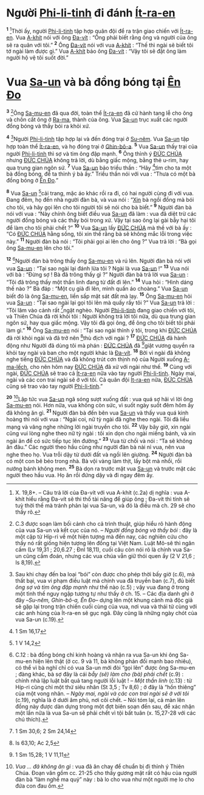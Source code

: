 # Người [Phi-li-tinh]() đi đánh [Ít-ra-en]()

<sup><b>1</b></sup> [^1-077bcac1-2477-4ca7-bc9c-2029184cd35d]Thời ấy, người [Phi-li-tinh]() tập hợp quân đội để ra trận giao chiến với [Ít-ra-en](). Vua [A-khít]() nói với ông [Đa-vít]() : “Ông phải biết rằng ông và người của ông sẽ ra quân với tôi.” <sup><b>2</b></sup> Ông [Đa-vít]() nói với vua [A-khít]() : “Thế thì ngài sẽ biết tôi tớ ngài làm được gì.” Vua [A-khít]() bảo ông [Đa-vít]() : “Vậy tôi sẽ đặt ông làm người hộ vệ tôi suốt đời.”

# Vua [Sa-un]() và bà đồng bóng tại [Ên Đo]()

<sup><b>3</b></sup> [^2-077bcac1-2477-4ca7-bc9c-2029184cd35d]Ông [Sa-mu-en]() đã qua đời, toàn thể [Ít-ra-en]() đã cử hành tang lễ cho ông và chôn cất ông ở [Ra-ma](), thành của ông. Vua [Sa-un]() trục xuất các người đồng bóng và thầy bói ra khỏi xứ.

<sup><b>4</b></sup> [^3-077bcac1-2477-4ca7-bc9c-2029184cd35d]Người [Phi-li-tinh]() tập hợp lại và đến đóng trại ở [Su-nêm](). Vua [Sa-un]() tập hợp toàn thể [Ít-ra-en](), và họ đóng trại ở [Ghin-bô-a](). <sup><b>5</b></sup> Vua [Sa-un]() thấy trại của người [Phi-li-tinh]() thì sợ và tim ông đập mạnh. <sup><b>6</b></sup> Ông thỉnh ý [ĐỨC CHÚA]() nhưng [ĐỨC CHÚA]() không trả lời, dù bằng giấc mộng, bằng thẻ u-rim, hay qua trung gian ngôn sứ. <sup><b>7</b></sup> Vua [Sa-un]() bảo triều thần : “Hãy [^1@-077bcac1-2477-4ca7-bc9c-2029184cd35d]tìm cho ta một bà đồng bóng, để ta thỉnh ý bà ấy.” Triều thần nói với vua : “Thưa có một bà đồng bóng ở [Ên Đo]().”

<sup><b>8</b></sup> Vua [Sa-un]() [^2@-077bcac1-2477-4ca7-bc9c-2029184cd35d]cải trang, mặc áo khác rồi ra đi, có hai người cùng đi với vua. Đang đêm, họ đến nhà người đàn bà, và vua nói : “[Xin]() bà ngồi đồng mà bói cho tôi, và hãy gọi lên cho tôi người tôi sẽ nói cho bà biết.” <sup><b>9</b></sup> Người đàn bà nói với vua : “Này chính ông biết điều vua [Sa-un]() đã làm : vua đã diệt trừ các người đồng bóng và các thầy bói trong xứ. Vậy tại sao ông lại gài bẫy hại tôi để làm cho tôi phải chết ?” <sup><b>10</b></sup> Vua [Sa-un]() lấy [ĐỨC CHÚA]() mà thề với bà ấy : “Có [ĐỨC CHÚA]() hằng sống, tôi xin thề rằng bà sẽ không mắc lỗi trong việc này.” <sup><b>11</b></sup> Người đàn bà nói : “Tôi phải gọi ai lên cho ông ?” Vua trả lời : “Bà gọi ông [Sa-mu-en]() lên cho tôi.”

<sup><b>12</b></sup> [^4-077bcac1-2477-4ca7-bc9c-2029184cd35d]Người đàn bà trông thấy ông [Sa-mu-en]() và rú lên. Người đàn bà nói với vua [Sa-un]() : “Tại sao ngài lại đánh lừa tôi ? Ngài là vua [Sa-un]() !” <sup><b>13</b></sup> Vua nói với bà : “Đừng sợ ! Bà đã trông thấy gì ?” Người đàn bà trả lời vua [Sa-un]() : “Tôi đã trông thấy một thần linh đang từ đất đi lên.” <sup><b>14</b></sup> Vua hỏi : “Hình dáng thế nào ?” Bà đáp : “Một cụ già đi lên, mình quấn áo choàng.” Vua [Sa-un]() biết đó là ông [Sa-mu-en](), liền sấp mặt sát đất mà lạy. <sup><b>15</b></sup> Ông [Sa-mu-en]() hỏi vua [Sa-un]() : “Tại sao ngài lại gọi tôi lên mà quấy rầy tôi ?” Vua [Sa-un]() trả lời : “Tôi lâm vào cảnh rất [^3@-077bcac1-2477-4ca7-bc9c-2029184cd35d]ngặt nghèo. Người [Phi-li-tinh]() đang giao chiến với tôi, và Thiên Chúa đã rời khỏi tôi : Người không trả lời tôi nữa, dù qua trung gian ngôn sứ, hay qua giấc mộng. Vậy tôi đã gọi ông, để ông cho tôi biết tôi phải làm gì.” <sup><b>16</b></sup> Ông [Sa-mu-en]() nói : “Tại sao ngài thỉnh ý tôi, trong khi [ĐỨC CHÚA]() đã rời khỏi ngài và đã trở nên [^4@-077bcac1-2477-4ca7-bc9c-2029184cd35d]thù địch với ngài ? <sup><b>17</b></sup> [ĐỨC CHÚA]() đã hành động như Người đã dùng tôi mà phán : [ĐỨC CHÚA]() đã [^5@-077bcac1-2477-4ca7-bc9c-2029184cd35d]giật vương quyền ra khỏi tay ngài và ban cho một người khác là [Đa-vít](). <sup><b>18</b></sup> Bởi vì ngài đã không nghe tiếng [ĐỨC CHÚA]() và đã không trút cơn thịnh nộ của Người xuống [A-ma-lếch](), cho nên hôm nay [ĐỨC CHÚA]() đã xử với ngài như thế. <sup><b>19</b></sup> Cùng với ngài, [ĐỨC CHÚA]() sẽ trao cả [Ít-ra-en]() nữa vào tay người [Phi-li-tinh](). Ngày mai, ngài và các con trai ngài sẽ ở với tôi. Cả quân đội [Ít-ra-en]() nữa, [ĐỨC CHÚA]() cũng sẽ trao vào tay người [Phi-li-tinh]().”

<sup><b>20</b></sup> [^5-077bcac1-2477-4ca7-bc9c-2029184cd35d]Lập tức vua [Sa-un]() ngã sóng sượt xuống đất : vua quá sợ hãi vì lời ông [Sa-mu-en]() nói. Hơn nữa, vua không còn sức, vì suốt ngày suốt đêm hôm ấy đã không ăn gì. <sup><b>21</b></sup> Người đàn bà đến bên vua [Sa-un]() và thấy vua quá kinh hoàng thì nói với vua : “Ngài coi, nữ tỳ ngài đã nghe theo ngài. Tôi đã liều mạng và vâng nghe những lời ngài truyền cho tôi. <sup><b>22</b></sup> Vậy bây giờ, xin ngài cũng vui lòng nghe theo nữ tỳ ngài : tôi xin dọn cho ngài miếng bánh, và xin ngài ăn để có sức tiếp tục lên đường.” <sup><b>23</b></sup> Vua từ chối và nói : “Ta sẽ không ăn đâu.” Các người theo hầu cũng như người đàn bà nài nỉ vua, nên vua nghe theo họ. Vua trỗi dậy từ dưới đất và ngồi lên giường. <sup><b>24</b></sup> Người đàn bà có một con bê béo trong nhà. Bà vội vàng làm thịt, lấy bột mà nhồi, rồi nướng bánh không men. <sup><b>25</b></sup> Bà dọn ra trước mặt vua [Sa-un]() và trước mặt các người theo hầu vua. Họ ăn rồi đứng dậy và đi ngay đêm ấy.

[^1-077bcac1-2477-4ca7-bc9c-2029184cd35d]: X. 19,8+. – Câu trả lời của Đa-vít với vua A-khít (c.2a) dị nghĩa : vua A-khít hiểu rằng Đa-vít sẽ thi thố tài năng để giúp ông ; Đa-vít thì tính sẽ tuỳ thời thế mà tránh phản lại vua Sa-un, và đó là điều mà ch. 29 sẽ cho thấy rõ.

[^2-077bcac1-2477-4ca7-bc9c-2029184cd35d]: C.3 được soạn làm bối cảnh cho cả trình thuật, giúp hiểu rõ hành động của vua Sa-un và kết cục của nó. – _Người đồng bóng và thầy bói_ : đây là một cặp từ Híp-ri về một hiện tượng mà đến nay, các nghiên cứu cho thấy nó rất giống hiện tượng lên đồng tại Việt Nam. Luật Mô-sê thì ngăn cấm (Lv 19,31 ; 20,6.27 ; Đnl 18,11), cuối câu còn nói rõ là chính vua Sa-un cũng cấm đoán, nhưng các vua chúa vẫn giữ thói quen ấy (2 V 21,6 ; Is 8,19).

[^3-077bcac1-2477-4ca7-bc9c-2029184cd35d]: Sau khi chạy đến ba loại “bói” còn được cho phép thời bấy giờ (c.6), mà thất bại, vua vi phạm điều luật mà chính vua đã truyền ban (c.7), đủ biết _ông sợ và tim ông đập mạnh_ như thế nào (c.5) ; vậy vua đang ở trong một tình thế nguy ngập tương tự như thấy ở ch. 15. – Các địa danh ghi ở đây –_Su-nêm, Ghin-bô-a, Ên Đo_– dựng lên một khung cảnh mà độc giả sẽ gặp lại trong trận chiến cuối cùng của vua, nơi vua và thái tử cùng với các anh hùng của Ít-ra-en sẽ gục ngã. Đây cũng là những ngày chót của vua Sa-un (c.19).

[^4-077bcac1-2477-4ca7-bc9c-2029184cd35d]: C.12 : bà đồng bóng chỉ kinh hoàng và nhận ra vua Sa-un khi ông Sa-mu-en hiện lên thật (ở cc. 9 và 11, bà không phản đối mạnh bao nhiêu), có thể vì bà nghĩ chỉ có vua Sa-un mới đòi “gọi lên” được ông Sa-mu-en ; đàng khác, bà sợ đây là cái _bẫy (sẽ) làm cho (bà) phải chết_ (c.9) : chính nhà lập luật bắt quả tang người lỗi luật ! – _Một thần linh_ (c.13) : từ Híp-ri cũng chỉ một thứ siêu nhân (St 3,5 ; Tv 8,6) ; ở đây là “hồn thiêng” của một vong nhân. – _Ngày mai, ngài và các con trai ngài sẽ ở với tôi_ (c.19), nghĩa là ở dưới âm phủ, nơi cõi chết. – Nói tóm lại, cả màn lên đồng này được dàn dựng trong một đợt biên soạn đến sau, để xác nhận một lần nữa là vua Sa-un sẽ phải chết vì tội bất tuân (x. 15,27-28 với các chú thích).

[^5-077bcac1-2477-4ca7-bc9c-2029184cd35d]: _Vua ... đã không ăn gì_ : vua đã ăn chay để chuẩn bị đi thỉnh ý Thiên Chúa. Đoạn văn gồm cc. 21-25 cho thấy gương mặt rất có hậu của người đàn bà “làm nghề ma quỷ” này : bà lo cho vua như một người mẹ lo cho đứa con đau ốm.

[^1@-077bcac1-2477-4ca7-bc9c-2029184cd35d]: 1 Sm 16,17

[^2@-077bcac1-2477-4ca7-bc9c-2029184cd35d]: 1 V 14,2

[^3@-077bcac1-2477-4ca7-bc9c-2029184cd35d]: 1 Sm 30,6; 2 Sm 24,14

[^4@-077bcac1-2477-4ca7-bc9c-2029184cd35d]: Is 63,10; Ac 2,5

[^5@-077bcac1-2477-4ca7-bc9c-2029184cd35d]: 1 Sm 15,28; 1 V 11,11
